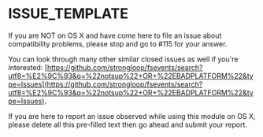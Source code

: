 # ISSUE\_TEMPLATE

If you are NOT on OS X and have come here to file an issue about compatibility problems, please stop and go to \#115 for your answer.

You can look through many other similar closed issues as well if you're interested: [https://github.com/strongloop/fsevents/search?utf8=%E2%9C%93&q=%22notsup%22+OR+%22EBADPLATFORM%22&type=Issues](https://github.com/strongloop/fsevents/search?utf8=%E2%9C%93&q=%22notsup%22+OR+%22EBADPLATFORM%22&type=Issues).

If you are here to report an issue observed while using this module on OS X, please delete all this pre-filled text then go ahead and submit your report.

